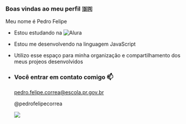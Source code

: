 ### Boas vindas ao meu perfil 🇧🇷

Meu nome é Pedro Felipe

- Estou estudando na ![Alura](https://www.alura.com.br)
- Estou me desenvolvendo na linguagem JavaScript
- Utilizo esse espaço para minha organização e compartilhamento dos meus projeos desenvolvidos

- ### Você entrar em contato comigo 📫

  pedro.felipe.correa@escola.pr.gov.br

  @pedrofelipecorrea

  ![](https://media.tenor.com/PKKCAakpBZIAAAAM/neyney-neymar.gif)
